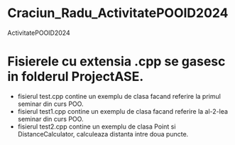 # Craciun_Radu_ActivitatePOOID2024
ActivitatePOOID2024

# Fisierele cu extensia .cpp se gasesc in folderul ProjectASE.
- fisierul test.cpp contine un exemplu de clasa facand referire la primul seminar din curs POO.
- fisierul test1.cpp contine un exemplu de clasa facand referire la al-2-lea seminar din curs POO.
- fisierul test2.cpp contine un exemplu de clasa Point si DistanceCalculator, calculeaza distanta intre doua puncte.
